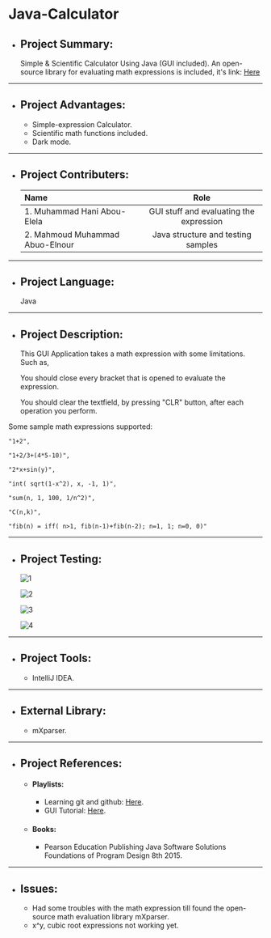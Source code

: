 # Java-Calculator

* ## Project Summary:
  Simple &amp; Scientific Calculator Using Java (GUI included).
  An open-source library for evaluating math expressions is included, it's link: [Here](http://mathparser.org/)
  
* * *
  
* ## Project Advantages:
	* Simple-expression Calculator.
	* Scientific math functions included.
	* Dark mode.

* * *

* ## Project Contributers:
	|Name|Role|
    |:---|:---:|
    |1. Muhammad Hani Abou-Elela|GUI stuff and evaluating the expression|
    |2. Mahmoud Muhammad Abuo-Elnour|Java structure and testing samples|
    
* * *

	
* ## Project Language:
	<p>Java</p> 	

* * *

* ## Project Description:
  This GUI Application takes a math expression with some limitations. Such as,
	
	You should close every bracket that is opened to evaluate the expression.
	
	You should clear the textfield, by pressing "CLR" button, after each operation you perform.
  
Some sample math expressions supported:
	
	"1+2",
	
	"1+2/3+(4*5-10)",
	
	"2*x+sin(y)",
	
	"int( sqrt(1-x^2), x, -1, 1)",
	
	"sum(n, 1, 100, 1/n^2)",
	
	"C(n,k)",
	
	"fib(n) = iff( n>1, fib(n-1)+fib(n-2); n=1, 1; n=0, 0)"

* * *

* ## Project Testing:

	![1](https://user-images.githubusercontent.com/48108210/124963236-d9589000-e01f-11eb-9773-737ecfa99be9.PNG)
	
	![2](https://user-images.githubusercontent.com/48108210/124963243-d9f12680-e01f-11eb-88c7-26c7e15c8db1.PNG)

  	![3](https://user-images.githubusercontent.com/48108210/124963244-da89bd00-e01f-11eb-8463-93b4b35f1828.PNG)
	
  	![4](https://user-images.githubusercontent.com/48108210/124963247-da89bd00-e01f-11eb-84ee-3075760c014d.PNG)

* * *

* ## Project Tools:
	* IntelliJ IDEA.

* * *

* ## External Library:
	* mXparser.

* * *

* ## Project References: 
	* #### Playlists:
		* Learning git and github: [Here](https://www.youtube.com/watch?v=ACOiGZoqC8w&list=PLDoPjvoNmBAw4eOj58MZPakHjaO3frVMF).
		* GUI Tutorial: [Here](https://www.youtube.com/playlist?list=PLnzqK5HvcpwRhWDkdkM4jSTPW3CgxKH8G).
	* #### Books:  
		* Pearson Education Publishing Java Software Solutions Foundations of Program Design 8th 2015.  
* * *

* ## Issues:
	* Had some troubles with the math expression till found the open-source math evaluation library mXparser.
	* x^y, cubic root expressions not working yet.
